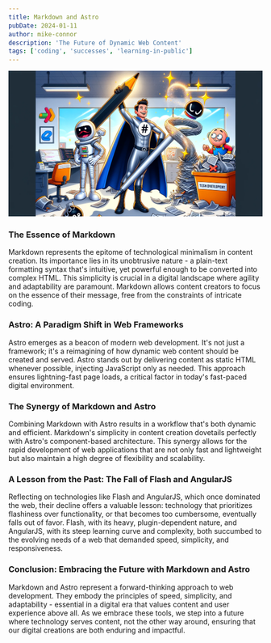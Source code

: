 ```yaml
---
title: Markdown and Astro
pubDate: 2024-01-11
author: mike-connor
description: 'The Future of Dynamic Web Content'
tags: ['coding', 'successes', 'learning-in-public']
---
```


<!-- Local image stored in src/assets/ -->
<!-- Use a relative file path or import alias -->

![Astro and markdown are cool](./markdown-cartoon.png)

### The Essence of Markdown

Markdown represents the epitome of technological minimalism in content creation. Its importance lies in its unobtrusive nature - a plain-text formatting syntax that's intuitive, yet powerful enough to be converted into complex HTML. This simplicity is crucial in a digital landscape where agility and adaptability are paramount. Markdown allows content creators to focus on the essence of their message, free from the constraints of intricate coding.

### Astro: A Paradigm Shift in Web Frameworks

Astro emerges as a beacon of modern web development. It's not just a framework; it's a reimagining of how dynamic web content should be created and served. Astro stands out by delivering content as static HTML whenever possible, injecting JavaScript only as needed. This approach ensures lightning-fast page loads, a critical factor in today's fast-paced digital environment.

### The Synergy of Markdown and Astro

Combining Markdown with Astro results in a workflow that's both dynamic and efficient. Markdown's simplicity in content creation dovetails perfectly with Astro's component-based architecture. This synergy allows for the rapid development of web applications that are not only fast and lightweight but also maintain a high degree of flexibility and scalability.

### A Lesson from the Past: The Fall of Flash and AngularJS

Reflecting on technologies like Flash and AngularJS, which once dominated the web, their decline offers a valuable lesson: technology that prioritizes flashiness over functionality, or that becomes too cumbersome, eventually falls out of favor. Flash, with its heavy, plugin-dependent nature, and AngularJS, with its steep learning curve and complexity, both succumbed to the evolving needs of a web that demanded speed, simplicity, and responsiveness.

### Conclusion: Embracing the Future with Markdown and Astro

Markdown and Astro represent a forward-thinking approach to web development. They embody the principles of speed, simplicity, and adaptability - essential in a digital era that values content and user experience above all. As we embrace these tools, we step into a future where technology serves content, not the other way around, ensuring that our digital creations are both enduring and impactful.
